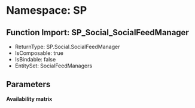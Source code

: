 # Namespace: SP

## Function Import: SP_Social_SocialFeedManager

- ReturnType: SP.Social.SocialFeedManager
- IsComposable: true
- IsBindable: false
- EntitySet: SocialFeedManagers

## Parameters

**Availability matrix**

